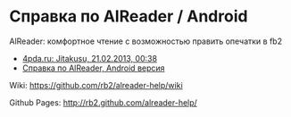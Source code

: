 # Справка по AlReader / Android

AlReader: комфортное чтение с возможностью править опечатки в fb2

* [4pda.ru: Jitakusu, 21.02.2013, 00:38](http://4pda.ru/forum/index.php?showtopic=340035&st=10920#entry19757407)
* [Справка по AlReader, Android версия](https://docs.google.com/document/d/1hA2MGm2KCeIFvDnNyuMdmPUyjbA5ETRRslviGZv0HeE/pub)

Wiki: <https://github.com/rb2/alreader-help/wiki>

Github Pages: <http://rb2.github.com/alreader-help/>
